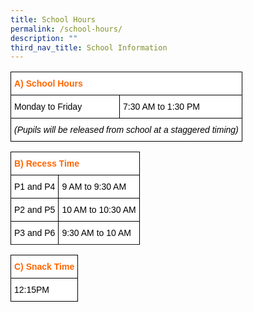 ```yaml
---
title: School Hours
permalink: /school-hours/
description: ""
third_nav_title: School Information
---
```

<style type="text/css">
.tg  {border-collapse:collapse;border-spacing:0;}
.tg td{border-color:black;border-style:solid;border-width:1px;font-family:Arial, sans-serif;font-size:14px;
  overflow:hidden;padding:10px 5px;word-break:normal;}
.tg th{border-color:black;border-style:solid;border-width:1px;font-family:Arial, sans-serif;font-size:14px;
  font-weight:normal;overflow:hidden;padding:10px 5px;word-break:normal;}
.tg .tg-uc8z{background-color:#FFF;color:#000000;font-style:italic;text-align:left;vertical-align:top}
.tg .tg-2toz{background-color:#FFF;color:#F60;font-weight:bold;text-align:left;vertical-align:top}
.tg .tg-lm9i{background-color:#FFF;color:#808080;text-align:left;vertical-align:top}
</style>
<table class="tg">
<thead>
  <tr>
    <th class="tg-2toz" colspan="2"><span style="font-weight:bold">A) School Hours</span></th>
  </tr>
</thead>
<tbody>
  <tr>
    <td class="tg-lm9i"><span style="color:#000">Monday to Friday</span></td>
    <td class="tg-lm9i"><span style="color:#000">7:30 AM to 1:30 PM</span></td>
  </tr>
  <tr>
    <td class="tg-uc8z" colspan="2">(Pupils will be released from school at a staggered timing)</td>
  </tr>
</tbody>
</table>

<style type="text/css">
.tg  {border-collapse:collapse;border-spacing:0;}
.tg td{border-color:black;border-style:solid;border-width:1px;font-family:Arial, sans-serif;font-size:14px;
  overflow:hidden;padding:10px 5px;word-break:normal;}
.tg th{border-color:black;border-style:solid;border-width:1px;font-family:Arial, sans-serif;font-size:14px;
  font-weight:normal;overflow:hidden;padding:10px 5px;word-break:normal;}
.tg .tg-uc8z{background-color:#FFF;color:#000000;font-style:italic;text-align:left;vertical-align:top}
.tg .tg-2toz{background-color:#FFF;color:#F60;font-weight:bold;text-align:left;vertical-align:top}
.tg .tg-lm9i{background-color:#FFF;color:#808080;text-align:left;vertical-align:top}
</style>
<table class="tg">
<thead>
  <tr>
    <th class="tg-2toz" colspan="2"><span style="font-weight:bold">B) Recess Time</span></th>
  </tr>
</thead>
<tbody>
  <tr>
    <td class="tg-lm9i"><span style="color:#000">P1 and P4</span></td>
    <td class="tg-lm9i"><span style="color:#000">9 AM to 9:30 AM</span></td>
  </tr>
	<tr><td class="tg-lm9i"><span style="color:#000">P2 and P5</span></td>
	<td class="tg-lm9i"><span style="color:#000">10 AM to 10:30 AM</span>
  </td></tr><tr>
		<td class="tg-lm9i"><span style="color:#000">P3 and P6</span></td>
		<td class="tg-lm9i"><span style="color:#000">9:30 AM to 10 AM</span>
			</td></tr><tr>
   
  </tr>
</tbody>
</table>

<style type="text/css">
.tg  {border-collapse:collapse;border-spacing:0;}
.tg td{border-color:black;border-style:solid;border-width:1px;font-family:Arial, sans-serif;font-size:14px;
  overflow:hidden;padding:10px 5px;word-break:normal;}
.tg th{border-color:black;border-style:solid;border-width:1px;font-family:Arial, sans-serif;font-size:14px;
  font-weight:normal;overflow:hidden;padding:10px 5px;word-break:normal;}
.tg .tg-2toz{background-color:#FFF;color:#F60;font-weight:bold;text-align:left;vertical-align:top}
.tg .tg-lm9i{background-color:#FFF;color:#808080;text-align:left;vertical-align:top}
</style>
<table class="tg">
<thead>
  <tr>
    <th class="tg-2toz" colspan="2"><span style="font-weight:bold">C) Snack Time</span></th>
  </tr>
</thead>
<tbody>
  <tr>
    <td class="tg-lm9i" colspan="2"><span style="color:#000">12:15PM</span></td>
  </tr>
</tbody>
</table>